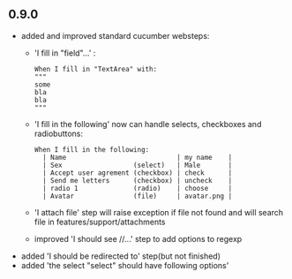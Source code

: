 0.9.0
-----

* added and improved standard cucumber websteps:
  * 'I fill in "field"...' :

	    When I fill in "TextArea" with:
	    """
	    some
	    bla
	    bla
	    """

  * 'I fill in the following' now can handle selects, checkboxes and radiobuttons:

	    When I fill in the following:
	      | Name                            | my name    |
	      | Sex                  (select)   | Male       |
	      | Accept user agrement (checkbox) | check      |
	      | Send me letters      (checkbox) | uncheck    |
	      | radio 1              (radio)    | choose     |
	      | Avatar               (file)     | avatar.png |
  * 'I attach file' step will raise exception if file not found and will search file in features/support/attachments
  * improved 'I should see //...' step to add options to regexp
* added 'I should be redirected to' step(but not finished)
* added 'the select "select" should have following options'
